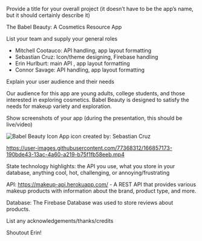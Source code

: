 Provide a title for your overall project (it doesn’t have to be the app’s name, but it should certainly describe it)

The Babel Beauty: A Cosmetics Resource App

List your team and supply your general roles

- Mitchell Cootauco: API handling, app layout formatting
- Sebastian Cruz: Icon/theme designing, Firebase handling
- Erin Hurlburt: main API , app layout formatting
- Connor Savage: API handling, app layout formatting

Explain your user audience and their needs

Our audience for this app are young adults, college students, and those interested in exploring cosmetics. Babel Beauty is designed to satisfy the needs for makeup variety and exploration.

Show screenshots of your app (during the presentation, this should be live/video)

![Babel Beauty Icon](https://cdn.discordapp.com/attachments/397642206141349890/971347718352019456/4.5th_App_Logo.png)
App icon created by: Sebastian Cruz

https://user-images.githubusercontent.com/77368312/166857173-190bde43-13ac-4a60-a219-b75f1fb58eeb.mp4

State technology highlights: the API you use, what you store in your database, anything cool, hot, challenging, or annoying/frustrating

API: https://makeup-api.herokuapp.com/ - A REST API that provides various makeup products with information about the brand, product type, and more.

Database: The Firebase Database was used to store reviews about products.

List any acknowledgements/thanks/credits

Shoutout Erin!


